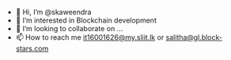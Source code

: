 - 👋 Hi, I’m @skaweendra
- 👀 I’m interested in Blockchain development
- 💞️ I’m looking to collaborate on ...
- 📫 How to reach me it16001626@my.sliit.lk or salitha@gl.block-stars.com

<!---
skaweendra/skaweendra is a ✨ special ✨ repository because its `README.md` (this file) appears on your GitHub profile.
You can click the Preview link to take a look at your changes.
--->

